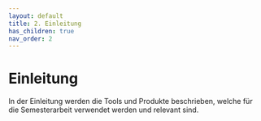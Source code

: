```yaml
---
layout: default
title: 2. Einleitung
has_children: true
nav_order: 2
---
```


# Einleitung

In der Einleitung werden die Tools und Produkte beschrieben, welche für die Semesterarbeit verwendet werden und relevant sind.
